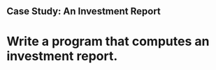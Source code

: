 Case Study: An Investment Report
-----------------------------------
# Write a program that computes an investment report.
